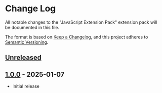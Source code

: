 # Change Log

All notable changes to the "JavaScript Extension Pack" extension pack will be documented in this file.

The format is based on [Keep a Changelog](https://keepachangelog.com/en/1.0.0/),
and this project adheres to [Semantic Versioning](https://semver.org/spec/v2.0.0.html).

## [Unreleased]

## [1.0.0] - 2025-01-07

- Initial release

[unreleased]: https://github.com/ManuelGil/vscode-javascript-pack/compare/v1.0.0...HEAD
[1.0.0]: https://github.com/ManuelGil/vscode-javascript-pack/releases/tag/v1.0.0
